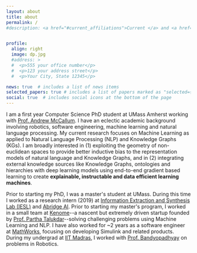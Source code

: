 ```yaml
---
layout: about
title: about
permalink: /
#description: <a href="#current_affiliations">Current </a> and <a href="#past_affiliations">past</a> affiliations.


profile:
  align: right
  image: dp.jpg
  #address: >
  #  <p>555 your office number</p>
  #  <p>123 your address street</p>
  #  <p>Your City, State 12345</p>

news: true  # includes a list of news items
selected_papers: true # includes a list of papers marked as "selected={true}"
social: true  # includes social icons at the bottom of the page
---
```


<span id="current_affiliations">I am a first year Computer Science PhD student at UMass Amherst working with [Prof. Andrew McCallum](https://people.cs.umass.edu/~mccallum).
I have an eclectic academic background involving robotics, software engineering, machine learning and natural language processing. My current research focuses on Machine Learning as applied to Natural Language Processing (NLP) and Knowledge Graphs (KGs).
I am broadly interested in (1) exploiting the geometry of non-euclidean spaces to provide better inductive bias to the representation models of natural language and Knowledge Graphs, and in (2) integrating external knowledge sources like Knowledge Graphs, ontologies and hierarchies with deep learning models using end-to-end gradient based learning to create **explainable, instructable and data efficient learning machines**.</span>

<span id="past_affiliations">Prior to starting my PhD, I was a master's student at UMass. During this time I worked as a research intern (2019) at [Information Extraction and Synthesis Lab (IESL)](http://www.iesl.cs.umass.edu/people) and [Abridge AI](https://www.abridge.com/machine-learning). Prior to starting my master's program, I worked in a small team at [Kenome](https://www.kenome.io/)--a nascent but extremely driven startup founded by [Prof. Partha Talukdar](http://talukdar.net)--solving challenging problems using Machine Learning and NLP. I have also worked for ~2 years as a software engineer at [MathWorks](https://www.mathworks.com/), focusing on developing Simulink and related products. During my undergrad at [IIT Madras](https://www.iitm.ac.in), I worked with [Prof. Bandyopadhyay](https://ed.iitm.ac.in/~sandipan) on problems in Robotics.</span>
